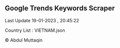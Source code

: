 

## Google Trends Keywords Scraper 
 
Last Update 19-01-2023 , 20:45:22

Country List :
VIETNAM.json



© Abdul Muttaqin 
